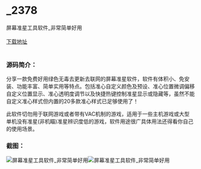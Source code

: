 # _2378
屏幕准星工具软件_非常简单好用
<br/></br>
[下载地址](https://www.uuid2.com/2378.html "下载地址")
<br/></br>
<h3>源码简介：</h3>
<p>分享一款免费好用绿色无毒去更新去联网的屏幕准星软件，软件有体积小、免安装、功能丰富、简单实用等特点。包括准心自定义颜色及预设、准心位置微调偏移自定义位置显示、准心透明度调节以及快捷热键控制准星显示或隐藏等，虽然不能自定义准心样式但内置的20多款准心样式已足够使用了！<p>
<p>此软件切勿用于联网游戏或者带有VAC机制的游戏，适用于一些主机游戏或大型单机没有准星(非机瞄)准星辨识度低的游戏，软件用途很广具体用法还得看你自己的使用场景。<p>
<h3>截图：</h3>
<img src="https://www.uuid2.com/wp-content/uploads/img/202105/59d70c2789.jpg" alt="屏幕准星工具软件_非常简单好用"><img src="https://www.uuid2.com/wp-content/uploads/img/202105/fc79235240.jpg" alt="屏幕准星工具软件_非常简单好用">
